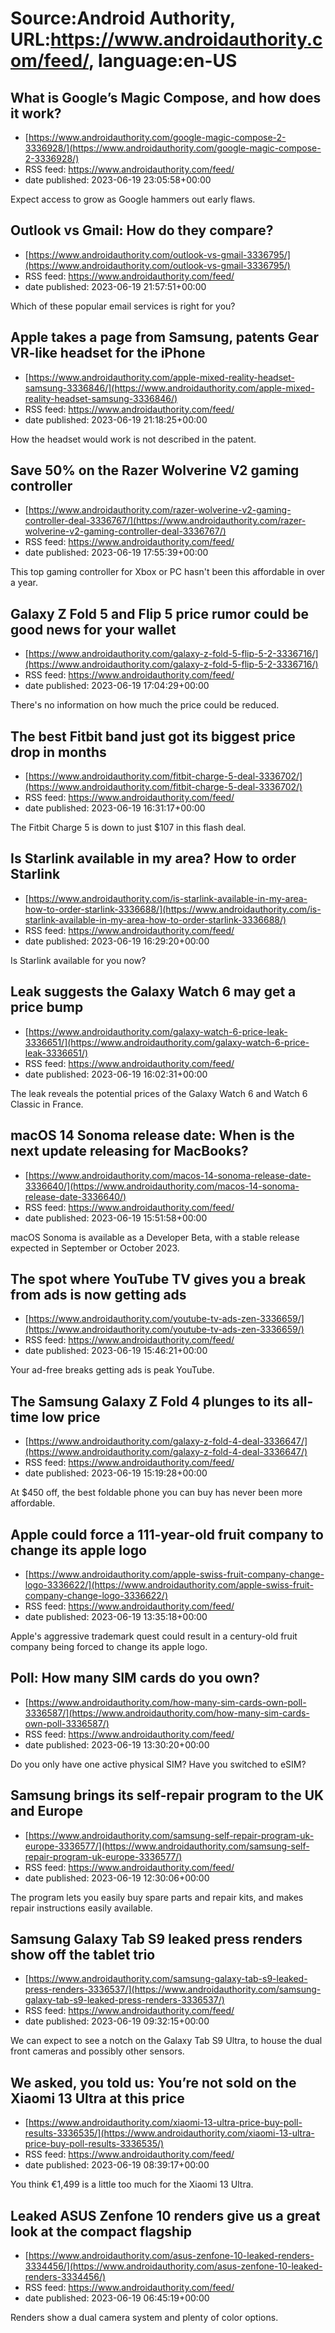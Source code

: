 # Source:Android Authority, URL:https://www.androidauthority.com/feed/, language:en-US

## What is Google’s Magic Compose, and how does it work?
 - [https://www.androidauthority.com/google-magic-compose-2-3336928/](https://www.androidauthority.com/google-magic-compose-2-3336928/)
 - RSS feed: https://www.androidauthority.com/feed/
 - date published: 2023-06-19 23:05:58+00:00

Expect access to grow as Google hammers out early flaws.

## Outlook vs Gmail: How do they compare?
 - [https://www.androidauthority.com/outlook-vs-gmail-3336795/](https://www.androidauthority.com/outlook-vs-gmail-3336795/)
 - RSS feed: https://www.androidauthority.com/feed/
 - date published: 2023-06-19 21:57:51+00:00

Which of these popular email services is right for you?

## Apple takes a page from Samsung, patents Gear VR-like headset for the iPhone
 - [https://www.androidauthority.com/apple-mixed-reality-headset-samsung-3336846/](https://www.androidauthority.com/apple-mixed-reality-headset-samsung-3336846/)
 - RSS feed: https://www.androidauthority.com/feed/
 - date published: 2023-06-19 21:18:25+00:00

How the headset would work is not described in the patent.

## Save 50% on the Razer Wolverine V2 gaming controller
 - [https://www.androidauthority.com/razer-wolverine-v2-gaming-controller-deal-3336767/](https://www.androidauthority.com/razer-wolverine-v2-gaming-controller-deal-3336767/)
 - RSS feed: https://www.androidauthority.com/feed/
 - date published: 2023-06-19 17:55:39+00:00

This top gaming controller for Xbox or PC hasn't been this affordable in over a year.

## Galaxy Z Fold 5 and Flip 5 price rumor could be good news for your wallet
 - [https://www.androidauthority.com/galaxy-z-fold-5-flip-5-2-3336716/](https://www.androidauthority.com/galaxy-z-fold-5-flip-5-2-3336716/)
 - RSS feed: https://www.androidauthority.com/feed/
 - date published: 2023-06-19 17:04:29+00:00

There's no information on how much the price could be reduced.

## The best Fitbit band just got its biggest price drop in months
 - [https://www.androidauthority.com/fitbit-charge-5-deal-3336702/](https://www.androidauthority.com/fitbit-charge-5-deal-3336702/)
 - RSS feed: https://www.androidauthority.com/feed/
 - date published: 2023-06-19 16:31:17+00:00

The Fitbit Charge 5 is down to just $107 in this flash deal.

## Is Starlink available in my area? How to order Starlink
 - [https://www.androidauthority.com/is-starlink-available-in-my-area-how-to-order-starlink-3336688/](https://www.androidauthority.com/is-starlink-available-in-my-area-how-to-order-starlink-3336688/)
 - RSS feed: https://www.androidauthority.com/feed/
 - date published: 2023-06-19 16:29:20+00:00

Is Starlink available for you now?

## Leak suggests the Galaxy Watch 6 may get a price bump
 - [https://www.androidauthority.com/galaxy-watch-6-price-leak-3336651/](https://www.androidauthority.com/galaxy-watch-6-price-leak-3336651/)
 - RSS feed: https://www.androidauthority.com/feed/
 - date published: 2023-06-19 16:02:31+00:00

The leak reveals the potential prices of the Galaxy Watch 6 and Watch 6 Classic in France.

## macOS 14 Sonoma release date: When is the next update releasing for MacBooks?
 - [https://www.androidauthority.com/macos-14-sonoma-release-date-3336640/](https://www.androidauthority.com/macos-14-sonoma-release-date-3336640/)
 - RSS feed: https://www.androidauthority.com/feed/
 - date published: 2023-06-19 15:51:58+00:00

macOS Sonoma is available as a Developer Beta, with a stable release expected in September or October 2023.

## The spot where YouTube TV gives you a break from ads is now getting ads
 - [https://www.androidauthority.com/youtube-tv-ads-zen-3336659/](https://www.androidauthority.com/youtube-tv-ads-zen-3336659/)
 - RSS feed: https://www.androidauthority.com/feed/
 - date published: 2023-06-19 15:46:21+00:00

Your ad-free breaks getting ads is peak YouTube.

## The Samsung Galaxy Z Fold 4 plunges to its all-time low price
 - [https://www.androidauthority.com/galaxy-z-fold-4-deal-3336647/](https://www.androidauthority.com/galaxy-z-fold-4-deal-3336647/)
 - RSS feed: https://www.androidauthority.com/feed/
 - date published: 2023-06-19 15:19:28+00:00

At $450 off, the best foldable phone you can buy has never been more affordable.

## Apple could force a 111-year-old fruit company to change its apple logo
 - [https://www.androidauthority.com/apple-swiss-fruit-company-change-logo-3336622/](https://www.androidauthority.com/apple-swiss-fruit-company-change-logo-3336622/)
 - RSS feed: https://www.androidauthority.com/feed/
 - date published: 2023-06-19 13:35:18+00:00

Apple's aggressive trademark quest could result in a century-old fruit company being forced to change its apple logo.

## Poll: How many SIM cards do you own?
 - [https://www.androidauthority.com/how-many-sim-cards-own-poll-3336587/](https://www.androidauthority.com/how-many-sim-cards-own-poll-3336587/)
 - RSS feed: https://www.androidauthority.com/feed/
 - date published: 2023-06-19 13:30:20+00:00

Do you only have one active physical SIM? Have you switched to eSIM?

## Samsung brings its self-repair program to the UK and Europe
 - [https://www.androidauthority.com/samsung-self-repair-program-uk-europe-3336577/](https://www.androidauthority.com/samsung-self-repair-program-uk-europe-3336577/)
 - RSS feed: https://www.androidauthority.com/feed/
 - date published: 2023-06-19 12:30:06+00:00

The program lets you easily buy spare parts and repair kits, and makes repair instructions easily available.

## Samsung Galaxy Tab S9 leaked press renders show off the tablet trio
 - [https://www.androidauthority.com/samsung-galaxy-tab-s9-leaked-press-renders-3336537/](https://www.androidauthority.com/samsung-galaxy-tab-s9-leaked-press-renders-3336537/)
 - RSS feed: https://www.androidauthority.com/feed/
 - date published: 2023-06-19 09:32:15+00:00

We can expect to see a notch on the Galaxy Tab S9 Ultra, to house the dual front cameras and possibly other sensors.

## We asked, you told us: You’re not sold on the Xiaomi 13 Ultra at this price
 - [https://www.androidauthority.com/xiaomi-13-ultra-price-buy-poll-results-3336535/](https://www.androidauthority.com/xiaomi-13-ultra-price-buy-poll-results-3336535/)
 - RSS feed: https://www.androidauthority.com/feed/
 - date published: 2023-06-19 08:39:17+00:00

You think €1,499 is a little too much for the Xiaomi 13 Ultra.

## Leaked ASUS Zenfone 10 renders give us a great look at the compact flagship
 - [https://www.androidauthority.com/asus-zenfone-10-leaked-renders-3334456/](https://www.androidauthority.com/asus-zenfone-10-leaked-renders-3334456/)
 - RSS feed: https://www.androidauthority.com/feed/
 - date published: 2023-06-19 06:45:19+00:00

Renders show a dual camera system and plenty of color options.

